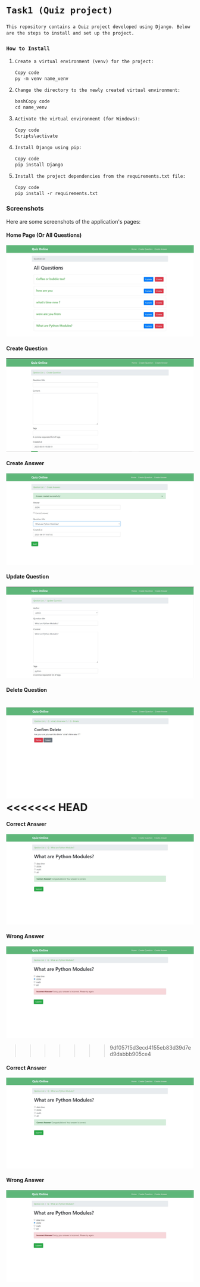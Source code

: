 # `Task1 (Quiz project)`

`This repository contains a Quiz project developed using Django. Below are the steps to install and set up the project.`

### `How to Install`

1. `Create a virtual environment (venv) for the project:`

   ```
   Copy code
   py -m venv name_venv
   ```

2. `Change the directory to the newly created virtual environment:`

   ```
   bashCopy code
   cd name_venv
   ```

3. `Activate the virtual environment (for Windows):`

   ```
   Copy code
   Scripts\activate
   ```

4. `Install Django using pip:`

   ```
   Copy code
   pip install Django
   ```

5. `Install the project dependencies from the requirements.txt file:`

   ```
   Copy code
   pip install -r requirements.txt
   ```




### Screenshots

Here are some screenshots of the application's pages:

#### Home Page (Or All Questions)
![Home Page](screenshots/2.jpg)

#### Create Question
![Create Question](screenshots/3.jpg)

#### Create Answer
![Create Answer](screenshots/1.jpg)

#### Update Question
![Update Question](screenshots/4.jpg)

#### Delete Question
![Delete Question](screenshots/5.jpg)
<<<<<<< HEAD
=======

#### Correct Answer
![Correct Answer](screenshots/6.jpg)
#### Wrong Answer
![Wrong Answer](screenshots/7.jpg)
>>>>>>> 9df057f5d3ecd4155eb83d39d7ed9dabbb905ce4

#### Correct Answer
![Correct Answer](screenshots/6.jpg)
#### Wrong Answer
![Wrong Answer](screenshots/7.jpg)
